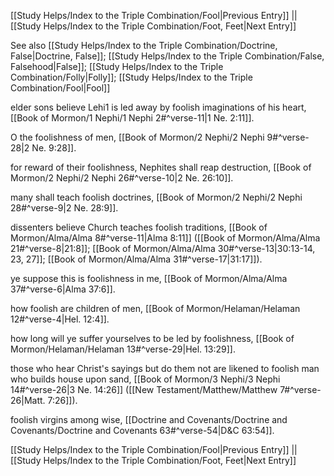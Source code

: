 [[Study Helps/Index to the Triple Combination/Fool|Previous Entry]]  ||  [[Study Helps/Index to the Triple Combination/Foot, Feet|Next Entry]]

 See also [[Study Helps/Index to the Triple Combination/Doctrine, False|Doctrine, False]]; [[Study Helps/Index to the Triple Combination/False, Falsehood|False]]; [[Study Helps/Index to the Triple Combination/Folly|Folly]]; [[Study Helps/Index to the Triple Combination/Fool|Fool]]

 elder sons believe Lehi1 is led away by foolish imaginations of his heart, [[Book of Mormon/1 Nephi/1 Nephi 2#^verse-11|1 Ne. 2:11]].

 O the foolishness of men, [[Book of Mormon/2 Nephi/2 Nephi 9#^verse-28|2 Ne. 9:28]].

 for reward of their foolishness, Nephites shall reap destruction, [[Book of Mormon/2 Nephi/2 Nephi 26#^verse-10|2 Ne. 26:10]].

 many shall teach foolish doctrines, [[Book of Mormon/2 Nephi/2 Nephi 28#^verse-9|2 Ne. 28:9]].

 dissenters believe Church teaches foolish traditions, [[Book of Mormon/Alma/Alma 8#^verse-11|Alma 8:11]] ([[Book of Mormon/Alma/Alma 21#^verse-8|21:8]]; [[Book of Mormon/Alma/Alma 30#^verse-13|30:13-14, 23, 27]]; [[Book of Mormon/Alma/Alma 31#^verse-17|31:17]]).

 ye suppose this is foolishness in me, [[Book of Mormon/Alma/Alma 37#^verse-6|Alma 37:6]].

 how foolish are children of men, [[Book of Mormon/Helaman/Helaman 12#^verse-4|Hel. 12:4]].

 how long will ye suffer yourselves to be led by foolishness, [[Book of Mormon/Helaman/Helaman 13#^verse-29|Hel. 13:29]].

 those who hear Christ's sayings but do them not are likened to foolish man who builds house upon sand, [[Book of Mormon/3 Nephi/3 Nephi 14#^verse-26|3 Ne. 14:26]] ([[New Testament/Matthew/Matthew 7#^verse-26|Matt. 7:26]]).

 foolish virgins among wise, [[Doctrine and Covenants/Doctrine and Covenants/Doctrine and Covenants 63#^verse-54|D&C 63:54]].

[[Study Helps/Index to the Triple Combination/Fool|Previous Entry]]  ||  [[Study Helps/Index to the Triple Combination/Foot, Feet|Next Entry]]